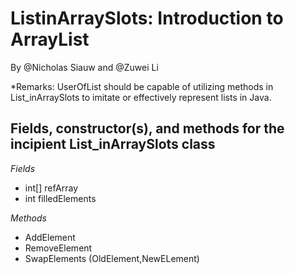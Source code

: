 # ListinArraySlots: Introduction to ArrayList
By @Nicholas Siauw and @Zuwei Li

*Remarks: UserOfList should be capable of utilizing methods in List_inArraySlots to imitate or effectively represent lists in Java.

## Fields, constructor(s), and methods for the incipient List_inArraySlots class

*Fields*
- int[] refArray
- int filledElements

*Methods*
- AddElement
- RemoveElement
- SwapElements (OldElement,NewELement)

